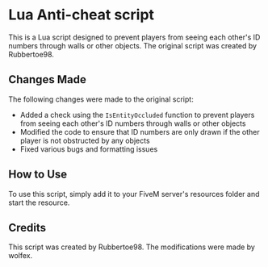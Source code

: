 # Lua Anti-cheat script

This is a Lua script designed to prevent players from seeing each other's ID numbers through walls or other objects. The original script was created by Rubbertoe98.

## Changes Made

The following changes were made to the original script:

- Added a check using the `IsEntityOccluded` function to prevent players from seeing each other's ID numbers through walls or other objects
- Modified the code to ensure that ID numbers are only drawn if the other player is not obstructed by any objects
- Fixed various bugs and formatting issues

## How to Use

To use this script, simply add it to your FiveM server's resources folder and start the resource.

## Credits

This script was created by Rubbertoe98. The modifications were made by wolfex.
